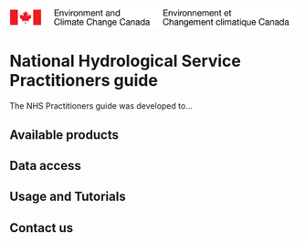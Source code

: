 ![alt text](img_eccc-logo.png "Title")

# National Hydrological Service Practitioners guide 


The NHS Practitioners guide was developed to...



## Available products 



## Data access



## Usage and Tutorials 


## Contact us 